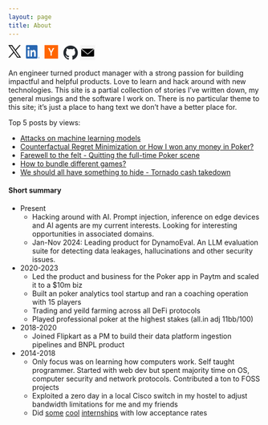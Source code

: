 ```yaml
---
layout: page
title: About
---
```

<a href="https://twitter.com/rnikhilcom">
<img  src="/assets/files/x.png" style="width: 25px; height: 25px; float:left; margin-right:10px;"> </a>
<a href="https://www.linkedin.com/in/rnikhilcom/">
<img  src="/assets/files/linkedin.png" style="width: 27px; height: 27px; float:left; margin-right:10px;"> </a>
<a href="https://news.ycombinator.com/user?id=whoami_nr">
<img  src="/assets/files/y18.svg" style="width: 27px; height: 27px; float:left; margin-right:10px;"> </a>
<a href="https://github.com/r-nikhil">
<img  src="/assets/files/github.png" style="width: 30px; height: 30px;"></a>
<a href="mailto:contact@rnikhil.com"> 
<img  src="/assets/files/mail.png" style="width: 30px; height: 30px;"></a>

An engineer turned product manager with a strong passion for building impactful and helpful products. Love to learn and hack around with new technologies. This site is a partial collection of stories I’ve written down, my general musings and the software I work on. There is no particular theme to this site; it’s just a place to hang text we don’t have a better place for.

Top 5 posts by views: 
- <a href = "https://rnikhil.com/2024/01/07/attacking-neural-networks.html">Attacks on machine learning models</a>
- <a href = "https://rnikhil.com/2023/12/31/ai-cfr-solver-poker.html">Counterfactual Regret Minimization or How I won any money in Poker?</a>
- <a href = "https://rnikhil.com/2023/11/12/quitting-fulltime-poker.html">Farewell to the felt - Quitting the full-time Poker scene</a>
- <a href = "https://rnikhil.com/2023/04/09/multi-vs-single-gaming.html">How to bundle different games?</a>
- <a href = "https://rnikhil.com/2022/08/09/tornado-cash-block.html">We should all have something to hide - Tornado cash takedown</a>


<!-- <a href= "https://rnikhil.com/assets/files/resume.pdf"> Resume </a> -->


#### Short summary

- Present
  - Hacking around with AI. Prompt injection, inference on edge devices and AI agents are my current interests. Looking for interesting opportunities in associated domains. 
  - Jan-Nov 2024: Leading product for DynamoEval. An LLM evaluation suite for detecting data leakages, hallucinations and other security issues.
- 2020-2023
    - Led the product and business for the Poker app in Paytm and scaled it to a $10m biz
    - Built an poker analytics tool startup and ran a coaching operation with 15 players
    - Trading and yeild farming across all DeFi protocols 
    - Played professional poker at the highest stakes (all.in adj 11bb/100)
- 2018-2020
  - Joined Flipkart as a PM to build their data platform ingestion pipelines and BNPL product
- 2014-2018
    - Only focus was on learning how computers work. Self taught programmer. Started with web dev but spent majority time on OS, computer security and network protocols. Contributed a ton to FOSS projects
    - Exploited a zero day in a local Cisco switch in my hostel to adjust bandwidth limitations for me and my friends
    - Did <ins>[some](https://summerofcode.withgoogle.com/)</ins> <ins>[cool](https://owasp.org/www-community/initiatives/code_sprint/)</ins> <ins>[internships](https://education.wolfram.com/summer-school)</ins> with low acceptance rates




<!-- #### Detailed Work experience(outdated)

* **Senior Product Manager - Paytm First Games** 

1. Built and scaled Poker to $7Mn/year  CM1 and top 5 platform by liquidity in the country. Responsible for the entire product roadmap, strategy and GTM. Launched new Poker formats, tournaments and the desktop platform
2. Built products for growth teams to run segmented engagement and retention campaigns thereby improving core revenue KPIs by 10%
3. Researched and launched short form poker variants to widen TAM and reduce CAC, an automated tutorial bot (FTUE) for new users and industry first features like Pot of Gold to improve our D7 conversion  



* **Founder - GTO Inspector** 

1. Post game hand analysis: Built and launched an interactive dashboard globally to help poker players identify and 
2. 
3. My experience running this business can be found [here](/2022/06/15/gtoinspector-startup.html) 


* **Associate Product Manager 2 - Flipkart** 

1. Fraud prevention: Built a rule based fraud prevention framework successfully identifying and preventing RTO frauds and account takeovers leading to 15% reductions in CX escalations
2. Data ingestion Platform: Worked on the central data platform building ingestion pipelines and analytics products and the Insurance platform building the motor insurance product for both 4wheelers and 2 wheelers
3.  Fintech: Researched and launched a late payment fee structure after A/B testing for the BNPL product leading to 2.5% increase in revenue without increase in NPA
4.  Interactive PnL dashboard: Built an internal dashboard for business teams to help identify the profitability of shipments and optimize at a pin-code * product category * user demographic level




* **Undergraduate Researcher - Wolfram Research(Summer 2017)**





_Technologies Used_: Lua, Elasticsearch REST API and a lot of networking concepts

* **Vedanta Resources Ltd. (Summer 2015)**

1. Analysed and automated the data reporting and logging system at the Jharsuguda Plant. Written in Python, Python-excel packages like openpyxl and xlutils.
2. Conducted company wide surveys to identify bottlenecks in operation, implemented automated solutions and saved around 70 hours of manual labor monthly.

_Technologies Used_: Python, Python-excel packages like openpyxl, xlutils etc



_Technologies Used_ : LAMP stack

* **Technical Lead - DoctorsNow(now https://getvisitapp.com/)(Oct 2014 - Mar 2015)**

1. Built the MVP for a patient doctor appointment booking system and other products for a healthcare startup.
2. We developed 1 MVP and 2 products in the duration of 2 months and hit a MRR of 500$ on our MVP itself.

_Technologies Used_: PHP, Slim Framework, WebRTC for the video calls
#### Publications

* Economic Analysis of Data Breaches

Collected data about recent data breaches in the last one year to build a regression model for prediction and prevention of data breaches. Research thesis indicated that lack of policy understanding and low expenditure to be major factors for breaches. Successfully presented it as my undergraduate thesis for the M.Sc Economics Degree.

#### Coursework (outdated)

* Computer Networks
* Software Defined Networking
* Operating Systems
* Network Security
* Cryptography
* Data Structures and Algorithms
* Network Programming
* Database Systems
* Object Oriented Programming

#### Skills (outdated)

* Programming Languages: Proficient in C, Python, Lua and PHP. Familiar with x86 Assembly, Javascript and HTML/CSS. 
* Web Frameworks: Sailor, Django, Flask, Slim, Laravel
* Databases: MySQL, MongoDB, Redis, Elasticsearch
* Operating Systems: Linux, Windows
* DevOps: AWS, Git, Docker, Heroku
* Reversing Tools: OllyDBG, GDB, Bless(hex editor), Hopper Disassembler

#### Talks

* Gave a talk on MVC Web Frameworks and Google Summer of Code to a crowd of enthusiastic people at BITS Pilani, Pilani Campus

* Gave a talk on "What is Product Management?" and "Building products for the next 100M users" at BITS Pilani while recruiting for the APM program at Flipkart

#### Positions of Responsibility

* Technical Lead SSMS BITS Pilani ( April 2015 - May 2016).
* Core Member, Department of Informalz responsible for organizing and conducting fun events in all the major festivals at BITS Pilani, Pilani Campus.
* Member of Team Inspired Karters which builds an off-road vehicle for participating in BAJA-SAE(ATV Racing) around the globe.
* Member of National Service Scheme, Pilani, Incharge of the Computer Literacy Programme for under privileged kids in and around Pilani.

#### Education

* M.Sc Economics and B.E Manufacturing at Birla Institute of Technology and Science Pilani, Pilani Campus graduated 2018
* Chellamal Vidyalaya, Nanganallur, Chennai -->
